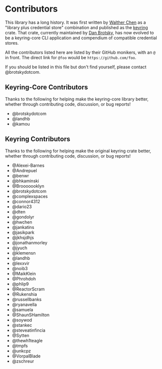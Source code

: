 # Contributors

This library has a long history. It was first written by [Walther Chen](https://github.com/hwchen) as a "library plus
credential store" combination and published as the [keyring](https://crates.io/crates/keyring) crate. That crate,
currently maintained by [Dan Brotsky](https://github.com/brotskydotcom), has now evolved to be a keyring-core CLI
application and compendium of compatible credential stores.

All the contributors listed here are listed by their GitHub monikers, with an `@` in front. The direct link for
`@foo` would be `https://github.com/foo`.

If you should be listed in this file but don't find yourself, please contact @brotskydotcom.

## Keyring-Core Contributors

Thanks to the following for helping make the keyring-core library better, whether through contributing code, discussion,
or bug reports!

- @brotskydotcom
- @landhb
- @kamou

## Keyring Contributors

Thanks to the following for helping make the original keyring crate better, whether through contributing code,
discussion, or bug reports!

- @Alexei-Barnes
- @Andrepuel
- @benwr
- @bhkaminski
- @Brooooooklyn
- @brotskydotcom
- @complexspaces
- @connor4312
- @dario23
- @dten
- @gondolyr
- @hwchen
- @jankatins
- @jasikpark
- @jkhsjdhjs
- @jonathanmorley
- @jyuch
- @klemensn
- @landhb
- @lexxvir
- @noib3
- @MaikKlein
- @Phrohdoh
- @phlip9
- @ReactorScram
- @Rukenshia
- @russellbanks
- @ryanavella
- @samuela
- @ShaunSHamilton
- @soywod
- @stankec
- @steveatinfincia
- @Sytten
- @thewh1teagle
- @tmpfs
- @unkcpz
- @VorpalBlade
- @zschreur
